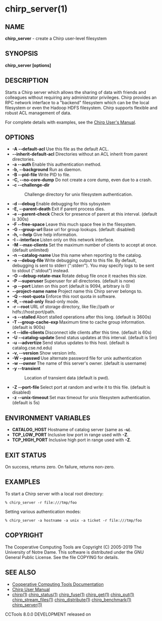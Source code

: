 






















# chirp_server(1)

## NAME
**chirp_server** - create a Chirp user-level filesystem

## SYNOPSIS
****chirp_server [options]****

## DESCRIPTION


Starts a Chirp server which allows the sharing of data with friends and
colleagues without requiring any administrator privileges.  Chirp provides an
RPC network interface to a "backend" filesystem which can be the local
filesystem or even the Hadoop HDFS filesystem. Chirp supports flexible and
robust ACL management of data.


For complete details with examples, see the [Chirp User's Manual](http://ccl.cse.nd.edu/software/manuals/chirp.html).

## OPTIONS


- **-A --default-acl <file>** Use this file as the default ACL.
- **--inherit-default-acl**  Directories without an ACL inherit from parent directories.
- **-a --auth <method>** Enable this authentication method.
- **-b, --background** Run as daemon.
- **-B --pid-file <file>** Write PID to file.
- **-C, --no-core-dump** Do not create a core dump, even due to a crash.
- **-c --challenge-dir <dir>** Challenge directory for unix filesystem authentication.
- **-d --debug <flag>** Enable debugging for this sybsystem
- **-E, --parent-death** Exit if parent process dies.
- **-e --parent-check <time>** Check for presence of parent at this interval. (default is 300s)
- **-F --free-space <size>** Leave this much space free in the filesystem.
- **-G --group-url <url>** Base url for group lookups. (default: disabled)
- **-h, --help** Give help information.
- **-I --interface <addr>** Listen only on this network interface.
- **-M --max-clients <count>** Set the maximum number of clients to accept at once. (default unlimited)
- **-n --catalog-name <name>** Use this name when reporting to the catalog.
- **-o --debug-file <file>** Write debugging output to this file. By default, debugging is sent to stderr (":stderr"). You may specify logs to be sent to stdout (":stdout") instead.
- **-O --debug-rotate-max <bytes>** Rotate debug file once it reaches this size.
- **-P --superuser <user>** Superuser for all directories. (default is none)
- **-p --port <port>** Listen on this port (default is 9094, arbitrary is 0)
- **--project-name name** Project name this Chirp server belongs to.
- **-Q --root-quota <size>** Enforce this root quota in software.
- **-R, --read-only** Read-only mode.
- **-r --root <url>** URL of storage directory, like file://path or hdfs://host:port/path.
- **-s --stalled <time>** Abort stalled operations after this long. (default is 3600s)
- **-T --group-cache-exp <time>** Maximum time to cache group information. (default is 900s)
- **-t --idle-clients <time>** Disconnect idle clients after this time. (default is 60s)
- **-U --catalog-update <time>** Send status updates at this interval. (default is 5m)
- **-u --advertize <host>** Send status updates to this host. (default is catalog.cse.nd.edu)
- **-v, --version** Show version info.
- **-W --passwd <file>** Use alternate password file for unix authentication
- **-w --owner <name>** The name of this server's owner.  (default is username)
- **-y --transient <dir>** Location of transient data (default is pwd).
- **-Z --port-file <file>** Select port at random and write it to this file.  (default is disabled)
- **-z --unix-timeout <time>** Set max timeout for unix filesystem authentication. (default is 5s)


## ENVIRONMENT VARIABLES


- ****CATALOG_HOST**** Hostname of catalog server (same as **-u**).
- ****TCP_LOW_PORT**** Inclusive low port in range used with **-Z**.
- ****TCP_HIGH_PORT**** Inclusive high port in range used with **-Z**.


## EXIT STATUS
On success, returns zero.  On failure, returns non-zero.

## EXAMPLES

To start a Chirp server with a local root directory:

```
% chirp_server -r file:///tmp/foo
```

Setting various authentication modes:

```
% chirp_server -a hostname -a unix -a ticket -r file:///tmp/foo
```

## COPYRIGHT
The Cooperative Computing Tools are Copyright (C) 2005-2019 The University of Notre Dame.  This software is distributed under the GNU General Public License.  See the file COPYING for details.

## SEE ALSO

- [Cooperative Computing Tools Documentation]("../index.html")
- [Chirp User Manual]("../chirp.html")
- [chirp(1)](chirp.md)  [chirp_status(1)](chirp_status.md)  [chirp_fuse(1)](chirp_fuse.md)  [chirp_get(1)](chirp_get.md)  [chirp_put(1)](chirp_put.md)  [chirp_stream_files(1)](chirp_stream_files.md)  [chirp_distribute(1)](chirp_distribute.md)  [chirp_benchmark(1)](chirp_benchmark.md)  [chirp_server(1)](chirp_server.md)


CCTools 8.0.0 DEVELOPMENT released on 
